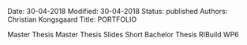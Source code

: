 Date: 30-04-2018
Modified: 30-04-2018
Status: published
Authors: Christian Kongsgaard
Title: PORTFOLIO


Master Thesis
Master Thesis Slides Short
Bachelor Thesis
RIBuild WP6